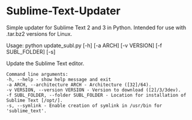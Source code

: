 Sublime-Text-Updater
====================

Simple updater for Sublime Text 2 and 3 in Python. Intended for use with .tar.bz2 versions for Linux.

Usage: python update_subl.py [-h] [-a ARCH] [-v VERSION] [-f SUBL_FOLDER] [-s]

Update the Sublime Text editor.

```
Command line arguments:
-h, --help - show help message and exit
-a ARCH, --architecture ARCH - Architecture ([32]/64).
-v VERSION, --version VERSION - Version to download ([2]/3/3dev).
-f SUBL_FOLDER, --folder SUBL_FOLDER - Location for installation of Sublime Text [/opt/].
-s, --symlink - Enable creation of symlink in /usr/bin for 'sublime_text'.
```

